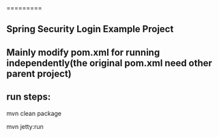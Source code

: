 =========

## Spring Security Login Example Project

## Mainly modify pom.xml for running independently(the original pom.xml need other parent project)

## run steps:

mvn clean package

mvn jetty:run 
